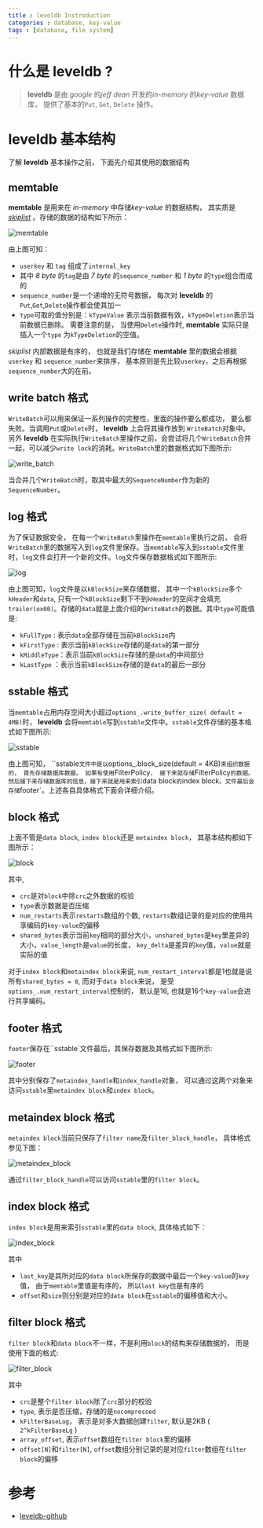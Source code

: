 ```yaml
---
title : leveldb Instroduction
categories : database, key-value
tags : [database, file system]
---
```


# 什么是 __leveldb__ ?

> __leveldb__ 是由 *google* 的*jeff dean* 开发的*in-memory* 的*key-value* 数据库， 提供了基本的`Put`, `Get`, `Delete` 操作。

# __leveldb__ 基本结构

了解 __leveldb__ 基本操作之前， 下面先介绍其使用的数据结构

## __memtable__

__memtable__ 是用来在 *in-memory* 中存储*key-value* 的数据结构， 其实质是 *[skiplist](http://zhifeiding.github.io/programming/2016/11/18/Skip-List-Introduction/)* 。存储的数据的结构如下所示：

![memtable](/assets/images/leveldb/memtable.png)

由上图可知：

* `userkey` 和 `tag` 组成了`internal_key`
* 其中 *8 byte* 的`tag`是由 *7 byte* 的`sequence_number` 和 *1 byte* 的`type`组合而成的
* `sequence_number`是一个递增的无符号数据， 每次对 __leveldb__ 的`Put`,`Get`,`Delete`操作都会使其加一
* `type`可取的值分别是：`kTypeValue` 表示当前数据有效，`kTypeDeletion`表示当前数据已删除。 需要注意的是， 当使用`Delete`操作时, __memtable__ 实际只是插入一个`type` 为`kTypeDeletion`的空值。 

*skiplist* 内部数据是有序的， 也就是我们存储在 __memtable__ 里的数据会根据`userkey` 和 `sequence_number`来排序， 基本原则是先比较`userkey`，之后再根据`sequence_number`大的在前。

## __write batch__ 格式

`WriteBatch`可以用来保证一系列操作的完整性，里面的操作要么都成功， 要么都失败。当调用`Put`或`Delete`时， __leveldb__ 上会将其操作放到 `WriteBatch`对象中。另外 __leveldb__ 在实际执行`WriteBatch`里操作之前，会尝试将几个`WriteBatch`合并一起，可以减少`write lock`的消耗。`WriteBatch`里的数据格式如下图所示:

![write_batch](/assets/images/leveldb/write_batch.png)

当合并几个`WriteBatch`时，取其中最大的`SequenceNumber`作为新的`SequenceNumber`。

## __log__ 格式

为了保证数据安全， 在每一个`WriteBatch`里操作在`memtable`里执行之前， 会将`WriteBatch`里的数据写入到`log`文件里保存。当`memtable`写入到`sstable`文件里时，`log`文件会打开一个新的文件。`log`文件保存数据格式如下图所示:

![log](/assets/images/leveldb/log.png)

由上图可知，`log`文件是以`kBlockSize`来存储数据， 其中一个`kBlockSize`多个`kHeader`和`data`, 只有一个`kBlockSize`剩下不到`kHeader`的空间才会填充`trailer(ox00)`。存储的`data`就是上面介绍的`WriteBatch`的数据。其中`type`可能值是:

* `kFullType` : 表示`data`全部存储在当前`kBlockSize`内
* `kFirstType` : 表示当前`kBlockSize`存储的是`data`的第一部分
* `kMiddleType`：表示当前`kBlockSize`存储的是`data`的中间部分
* `kLastType` ：表示当前`kBlockSize`存储的是`data`的最后一部分

## __sstable__ 格式

当`memtable`占用内存空间大小超过`options_.write_buffer_size( default = 4MB)`时， __leveldb__ 会将`memtable`写到`sstable`文件中。`sstable`文件存储的基本格式如下图所示:

![sstable](/assets/images/leveldb/sstable.png)

由上图可知， ``sstable`文件中是以`options_.block_size(default = 4KB)`来组织数据的， 首先存储数据库数据。 如果有使用`FilterPolicy`， 接下来就存储`FilterPolicy`的数据。然后接下来存储数据库的信息，接下来就是用来索引`data block`的`index block`。文件最后会存储`footer`。上述各自具体格式下面会详细介绍。

## __block__ 格式

上面不管是`data block`, `index block`还是 `metaindex block`， 其基本结构都如下图所示：

![block](/assets/images/leveldb/block.png)

其中,
* `crc`是对`block`中除`crc`之外数据的校验
* `type`表示数据是否压缩
* `num_restarts`表示`restarts`数组的个数, `restarts`数组记录的是对应的使用共享编码的`key-value`的偏移
* `shared_bytes`表示当前`key`相同的部分大小，`unshared_bytes`是`key`里差异的大小，`value_length`是`value`的长度， `key_delta`是差异的`key`值，`value`就是实际的值 

对于`index block`和`metaindex block`来说, `num_restart_interval`都是1也就是说所有`shared_bytes = 0`, 而对于`data block`来说， 是受`options_.num_restart_interval`控制的， 默认是16, 也就是16个`key-value`会进行共享编码。

## __footer__ 格式

`footer`保存在``sstable`文件最后，其保存数据及其格式如下图所示:

![footer](/assets/images/leveldb/footer.png)

其中分别保存了`metaindex_handle`和`index_handle`对象， 可以通过这两个对象来访问`sstable`里`metaindex block`和`index block`。

## __metaindex block__ 格式

`metaindex block`当前只保存了`filter name`及`filter_block_handle`， 具体格式参见下图：

![metaindex_block](/assets/images/leveldb/metaindex_block.png)

通过`filter_block_handle`可以访问`sstable`里的`filter block`。 

## __index block__ 格式

`index block`是用来索引`sstable`里的`data block`, 具体格式如下：

![index_block](/assets/images/leveldb/index_block.png)

其中
* `last_key`是其所对应的`data block`所保存的数据中最后一个`key-value`的`key`值， 由于`memtable`里值是有序的， 所以`last key`也是有序的
* `offset`和`size`则分别是对应的`data block`在`sstable`的偏移值和大小。

## __filter block__ 格式

`filter block`和`data block`不一样，不是利用`block`的结构来存储数据的， 而是使用下面的格式:

![filter_block](/assets/images/leveldb/filter_block.png)

其中
* `crc`是整个`filter block`除了`crc`部分的校验
* `type`, 表示是否压缩，存储的是`nocompressed`
* `kFilterBaseLog`， 表示是对多大数据创建`filter`, 默认是2KB ( `2^kFilterBaseLg` )
* `array_offset`, 表示`offset`数组在`filter block`里的偏移
* `offset[N]`和`filter[N]`, `offset`数组分别记录的是对应`filter`数组在`filter block`的偏移

# 参考

* [leveldb-github](https://github.com/google/leveldb)  
